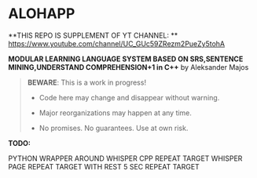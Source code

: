 # ALOHAPP
**THIS REPO IS SUPPLEMENT OF YT CHANNEL: ** https://www.youtube.com/channel/UC_GUc59ZRezm2PueZy5tohA


**MODULAR LEARNING LANGUAGE SYSTEM BASED ON SRS,SENTENCE MINING,UNDERSTAND COMPREHENSION+1 in C++** by Aleksander Majos

> **BEWARE**: This is a work in progress!
>
> * Code here may change and disappear without warning.
>
> * Major reorganizations may happen at any time.
>
> * No promises. No guarantees. Use at own risk.

**TODO:**

PYTHON WRAPPER AROUND WHISPER CPP
REPEAT TARGET WHISPER PAGE
REPEAT TARGET WITH REST 5 SEC
REPEAT TARGET
